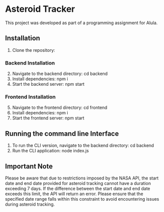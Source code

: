 # Asteroid Tracker

This project was developed as part of a programming assignment for Alula.


## Installation

1. Clone the repository:



### Backend Installation

2. Navigate to the backend directory:  cd backend
3. Install dependencies: npm i
4. Start the backend server: npm start



### Frontend Installation

5. Navigate to the frontend directory: cd frontend
6. Install dependencies: npm i
7. Start the frontend server: npm start


## Running the command line Interface
1. To run the CLI version, navigate to the backend directory: cd backend
2. Run the CLI application: node index.js



## Important Note

Please be aware that due to restrictions imposed by the NASA API, the start date and end date provided for asteroid tracking cannot have a duration exceeding 7 days. If the difference between the start date and end date exceeds this limit, the API will return an error. Please ensure that the specified date range falls within this constraint to avoid encountering issues during asteroid tracking.
